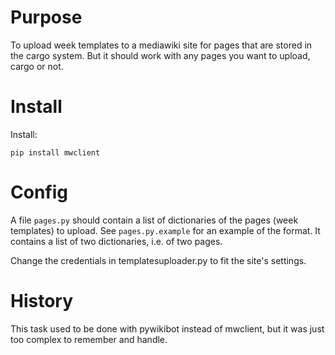 # Purpose #

To upload week templates to a mediawiki site for pages that are stored in the cargo system. But it should work with any pages you want to upload, cargo or not.

# Install #

Install:

    pip install mwclient

# Config #

A file ```pages.py``` should contain a list of dictionaries of the pages (week templates) to upload. See ```pages.py.example``` for an example of the format. It contains a list of two dictionaries, i.e. of two pages.

Change the credentials in templatesuploader.py to fit the site's settings. 

# History #

This task used to be done with pywikibot instead of mwclient, but it was just too complex to remember and handle.
